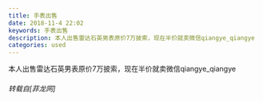 ```yaml
---
title: 手表出售
date: 2018-11-4 22:02
keywords: 手表出售
description: 本人出售雷达石英男表原价7万披索，现在半价就卖微信qiangye_qiangye
categories: used
---
```

<td class="t_f" id="postmessage_2216962">

本人出售雷达石英男表原价7万披索，现在半价就卖微信qiangye_qiangye</td>
###### 转载自[菲龙网]